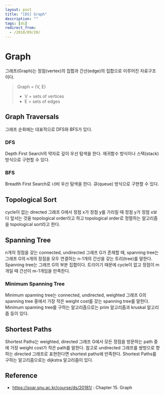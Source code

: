 ```yaml
---
layout: post
title: "[DS] Graph"
description: ""
tags: [ds]
redirect_from:
  - /2018/09/20/
---
```


# Graph

그래프(Graph)는 정점(vertex)의 집합과 간선(edge)의 집합으로 이루어진 자료구조이다.

> Graph = (V, E)
> * V = sets of vertices
> * E = sets of edges

## Graph Traversals

그래프 순회에는 대표적으로 DFS와 BFS가 있다.

### DFS

Depth First Search의 약자로 깊이 우선 탐색을 한다. 재귀함수 방식이나 스택(stack) 방식으로 구현할 수 있다.

### BFS

Breadth First Search로 너비 우선 탐색을 한다. 큐(queue) 방식으로 구현할 수 있다.

## Topological Sort

cycle이 없는 directed 그래프 G에서 정점 x가 정점 y를 가리킬 때 정점 y가 정점 x보다 앞서는 것을 topological order라고 하고 topological order로 정렬하는 알고리즘을 topological sort라고 한다.

## Spanning Tree

n개의 정점을 갖는 connected, undirected 그래프 G가 존재할 때, spanning tree는 그래프 G의 n개의 정점을 모두 연결하는 n-1개의 간선을 갖는 트리(tree)를 말한다. Spanning tree는 그래프 G의 부분 집합이다. 트리이기 때문에 cycle이 없고 정점이 m개일 때 간선이 m-1개임을 만족한다.

### Minimum Spanning Tree

Minimum spanning tree는 connected, undirected, weighted 그래프 G의 spanning tree 중에서 가장 작은 weight cost를 갖는 spanning tree를 말한다. Minimum spanning tree를 구하는 알고리즘으로는 prim 알고리즘과 kruskal 알고리즘 등이 있다.

## Shortest Paths

Shortest Paths는 weighted, directed 그래프 G에서 모든 정점을 방문하는 path 중에 가장 weight cost가 작은 path를 말한다. 참고로 undirected 그래프를 쌍방으로 향하는 directed 그래프로 표현한다면 shortest paths에 만족한다. Shortest Paths를 구하는 알고리즘으로는 dijkstra 알고리즘이 있다.

## Reference

* https://soar.snu.ac.kr/course/ds/20181/ : Chapter 15. Graph
